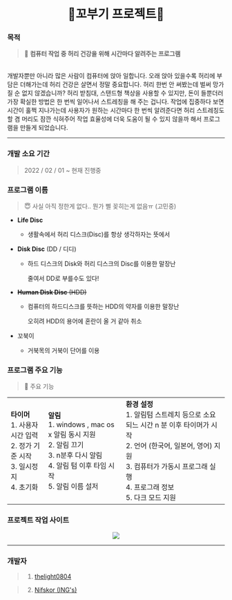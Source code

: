 # <div align ="center"> 🐢꼬부기 프로젝트🐢 </div>

### 목적 
> 📌 **컴퓨터 작업 중 허리 건강을 위해 시간마다 알려주는 프로그램**
<br>
개발자뿐만 아니라 많은 사람이 컴퓨터에 앉아 일합니다.
오래 앉아 있을수록 허리에 부담은 더해가는데 허리 건강은 살면서 정말 중요합니다. 
허리 한번 안 써봤는데 벌써 망가질 순 없지 않겠습니까? 허리 받침대, 스탠드형 책상을 사용할 수 있지만, 돈이 들뿐더러 가장 확실한 방법은 한 번씩 일어나서 스트레칭을 해 주는 겁니다.
작업에 집중하다 보면 시간이 훌쩍 지나가는데 사용자가 원하는 시간마다 한 번씩 알려준다면 허리 스트레칭도 할 겸 머리도 잠깐 식혀주어 작업 효율성에 더욱 도움이 될 수 있지 않을까 해서 프로그램을 만들게 되었습니다.

***

### 개발 소요 기간 
> 2022 / 02 / 01 ~ 현재 진행중 


###  프로그램 이름 
> 😇 사실 아직 정한게 없다.. 뭔가 삘 꽂히는게 없음ㅠ (고민중)

- **Life Disc**
    - 생활속에서 허리 디스크(Disc)를 항상 생각하자는 뜻에서
- **Disk Disc** (DD / 디디)
    - 하드 디스크의 Disk와 허리 디스크의 Disc를 이용한 말장난
        
        줄여서 DD로 부를수도 있다!
        

- ~~**Human Disk Disc** (HDD)~~
    - 컴퓨터의 하드디스크를 뜻하는 HDD의 약자를 이용한 말장난
        
        오히려 HDD의 용어에 혼란이 올 거 같아 취소
        
- 꼬북이
    - 거북목의 거북이 단어를 이용


### 프로그램 주요 기능 

> 📌 주요 기능 
<div align ="center">
<table>
  <tr>
<td> 
  <b> 타이머 </b> <br>
1. 사용자 시간 입력 <br>
2. 정가 기준 시작 <br>
3. 일시정지 <br>
4. 초기화 <br>
    </td>

<td>
  <b> 알림 </b> <br>
  1. windows , mac os x 알림 동시 지원  <br>
  2. 알림 끄기  <br>
  3. n분후 다시 알림 <br>
  4. 알림 텀 이후 타임 시작  <br>
  5. 알림 이름 설저  <br>
    </td>
    <td>
      <b> 환경 설정 </b> <br>
      1. 알림텀 스트레치 등으로 소요되느 시간 n 분 이후 타이머가 시작 <br>
      2. 언어 (한국어, 일본어, 영어) 지원 <br>
      3. 컴퓨터가 가동시 프로그래 실행 <br>
      4. 프로그래 정보 <br>
      5. 다크 모드 지원 <br>
    </td>
    </table>
</div>

### 프로젝트 작업 사이트 
<div align ="center"> 
<a href="https://thelight0804.notion.site/Python-Project-8b62c4996c7949fdb76744557e083546" target="Notion"><img src="https://img.shields.io/badge/Notion-000000?style=flat-square&logo=Notion&logoColor=white"/></a>
  </div>
  
***

### 개발자 
> 1. <a href="https://github.com/thelight0804">thelight0804 </a>

> 2. <a href="https://github.com/Nifskor">Nifskor (ING's)</a> 
